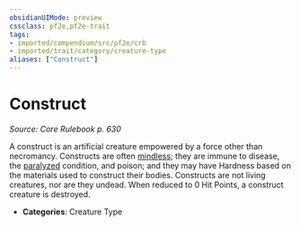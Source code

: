 ```yaml
---
obsidianUIMode: preview
cssclass: pf2e,pf2e-trait
tags:
- imported/compendium/src/pf2e/crb
- imported/trait/category/creature-type
aliases: ["Construct"]
---
```

# Construct  
*Source: Core Rulebook p. 630*  

A construct is an artificial creature empowered by a force other than necromancy. Constructs are often [mindless](mindless.md); they are immune to disease, the [paralyzed](conditions.md#Paralyzed) condition, and poison; and they may have Hardness based on the materials used to construct their bodies. Constructs are not living creatures, nor are they undead. When reduced to 0 Hit Points, a construct creature is destroyed.

- **Categories**: Creature Type